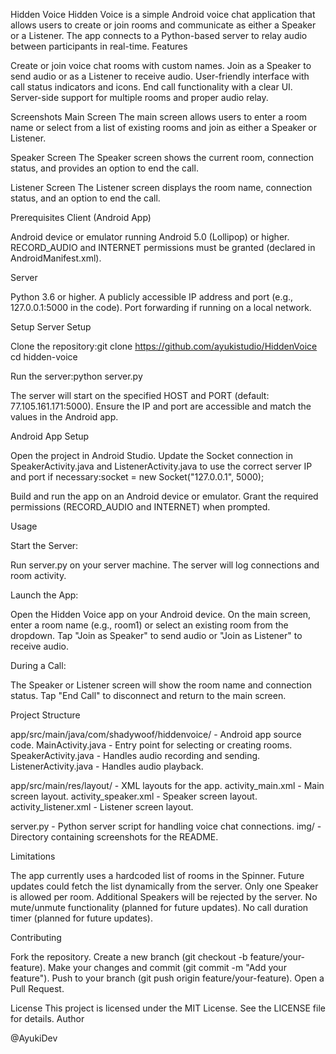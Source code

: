 Hidden Voice
Hidden Voice is a simple Android voice chat application that allows users to create or join rooms and communicate as either a Speaker or a Listener. The app connects to a Python-based server to relay audio between participants in real-time.
Features

Create or join voice chat rooms with custom names.
Join as a Speaker to send audio or as a Listener to receive audio.
User-friendly interface with call status indicators and icons.
End call functionality with a clear UI.
Server-side support for multiple rooms and proper audio relay.

Screenshots
Main Screen
The main screen allows users to enter a room name or select from a list of existing rooms and join as either a Speaker or Listener.

Speaker Screen
The Speaker screen shows the current room, connection status, and provides an option to end the call.

Listener Screen
The Listener screen displays the room name, connection status, and an option to end the call.

Prerequisites
Client (Android App)

Android device or emulator running Android 5.0 (Lollipop) or higher.
RECORD_AUDIO and INTERNET permissions must be granted (declared in AndroidManifest.xml).

Server

Python 3.6 or higher.
A publicly accessible IP address and port (e.g., 127.0.0.1:5000 in the code).
Port forwarding if running on a local network.

Setup
Server Setup

Clone the repository:git clone https://github.com/ayukistudio/HiddenVoice
cd hidden-voice


Run the server:python server.py


The server will start on the specified HOST and PORT (default: 77.105.161.171:5000).
Ensure the IP and port are accessible and match the values in the Android app.



Android App Setup

Open the project in Android Studio.
Update the Socket connection in SpeakerActivity.java and ListenerActivity.java to use the correct server IP and port if necessary:socket = new Socket("127.0.0.1", 5000);


Build and run the app on an Android device or emulator.
Grant the required permissions (RECORD_AUDIO and INTERNET) when prompted.

Usage

Start the Server:

Run server.py on your server machine.
The server will log connections and room activity.


Launch the App:

Open the Hidden Voice app on your Android device.
On the main screen, enter a room name (e.g., room1) or select an existing room from the dropdown.
Tap "Join as Speaker" to send audio or "Join as Listener" to receive audio.


During a Call:

The Speaker or Listener screen will show the room name and connection status.
Tap "End Call" to disconnect and return to the main screen.



Project Structure

app/src/main/java/com/shadywoof/hiddenvoice/ - Android app source code.
MainActivity.java - Entry point for selecting or creating rooms.
SpeakerActivity.java - Handles audio recording and sending.
ListenerActivity.java - Handles audio playback.


app/src/main/res/layout/ - XML layouts for the app.
activity_main.xml - Main screen layout.
activity_speaker.xml - Speaker screen layout.
activity_listener.xml - Listener screen layout.


server.py - Python server script for handling voice chat connections.
img/ - Directory containing screenshots for the README.

Limitations

The app currently uses a hardcoded list of rooms in the Spinner. Future updates could fetch the list dynamically from the server.
Only one Speaker is allowed per room. Additional Speakers will be rejected by the server.
No mute/unmute functionality (planned for future updates).
No call duration timer (planned for future updates).

Contributing

Fork the repository.
Create a new branch (git checkout -b feature/your-feature).
Make your changes and commit (git commit -m "Add your feature").
Push to your branch (git push origin feature/your-feature).
Open a Pull Request.

License
This project is licensed under the MIT License. See the LICENSE file for details.
Author

@AyukiDev